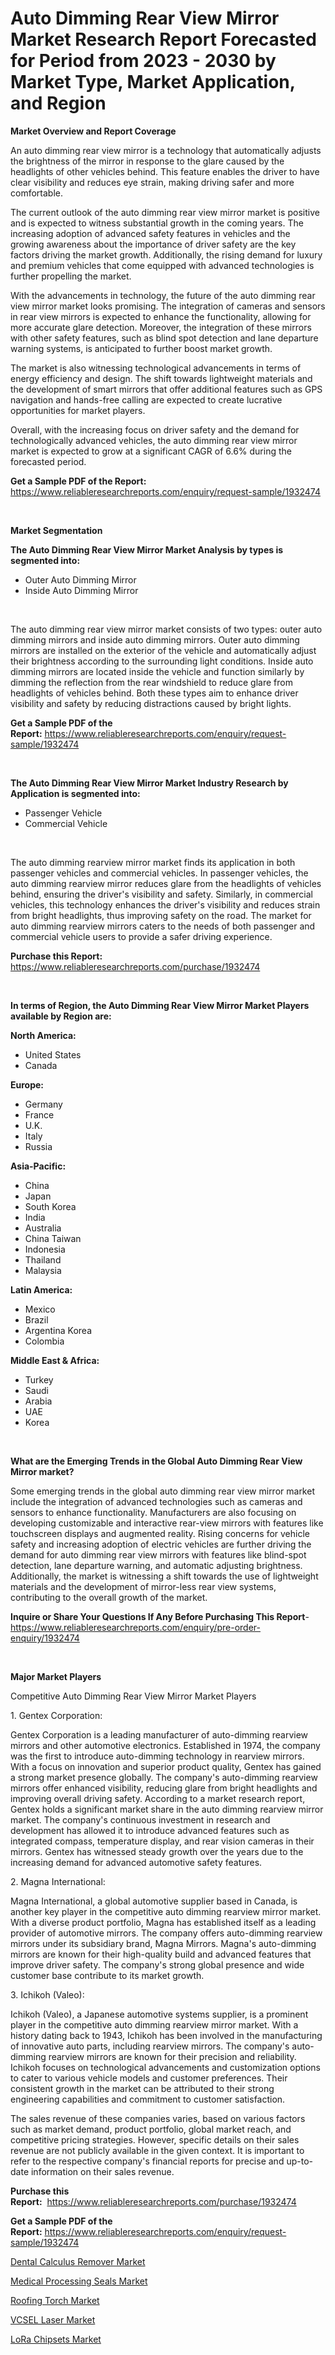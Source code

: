 <p><h1>Auto Dimming Rear View Mirror Market Research Report Forecasted for Period from 2023 -  2030 by Market Type, Market Application, and Region</h1></p><p><strong>Market Overview and Report Coverage</strong></p>
<p><p>An auto dimming rear view mirror is a technology that automatically adjusts the brightness of the mirror in response to the glare caused by the headlights of other vehicles behind. This feature enables the driver to have clear visibility and reduces eye strain, making driving safer and more comfortable.</p><p>The current outlook of the auto dimming rear view mirror market is positive and is expected to witness substantial growth in the coming years. The increasing adoption of advanced safety features in vehicles and the growing awareness about the importance of driver safety are the key factors driving the market growth. Additionally, the rising demand for luxury and premium vehicles that come equipped with advanced technologies is further propelling the market.</p><p>With the advancements in technology, the future of the auto dimming rear view mirror market looks promising. The integration of cameras and sensors in rear view mirrors is expected to enhance the functionality, allowing for more accurate glare detection. Moreover, the integration of these mirrors with other safety features, such as blind spot detection and lane departure warning systems, is anticipated to further boost market growth.</p><p>The market is also witnessing technological advancements in terms of energy efficiency and design. The shift towards lightweight materials and the development of smart mirrors that offer additional features such as GPS navigation and hands-free calling are expected to create lucrative opportunities for market players.</p><p>Overall, with the increasing focus on driver safety and the demand for technologically advanced vehicles, the auto dimming rear view mirror market is expected to grow at a significant CAGR of 6.6% during the forecasted period.</p></p>
<p><strong>Get a Sample PDF of the Report:</strong> <a href="https://www.reliableresearchreports.com/enquiry/request-sample/1932474">https://www.reliableresearchreports.com/enquiry/request-sample/1932474</a></p>
<p>&nbsp;</p>
<p><strong>Market Segmentation</strong></p>
<p><strong>The Auto Dimming Rear View Mirror Market Analysis by types is segmented into:</strong></p>
<p><ul><li>Outer Auto Dimming Mirror</li><li>Inside Auto Dimming Mirror</li></ul></p>
<p>&nbsp;</p>
<p><p>The auto dimming rear view mirror market consists of two types: outer auto dimming mirrors and inside auto dimming mirrors. Outer auto dimming mirrors are installed on the exterior of the vehicle and automatically adjust their brightness according to the surrounding light conditions. Inside auto dimming mirrors are located inside the vehicle and function similarly by dimming the reflection from the rear windshield to reduce glare from headlights of vehicles behind. Both these types aim to enhance driver visibility and safety by reducing distractions caused by bright lights.</p></p>
<p><strong>Get a Sample PDF of the Report:</strong>&nbsp;<a href="https://www.reliableresearchreports.com/enquiry/request-sample/1932474">https://www.reliableresearchreports.com/enquiry/request-sample/1932474</a></p>
<p>&nbsp;</p>
<p><strong>The Auto Dimming Rear View Mirror Market Industry Research by Application is segmented into:</strong></p>
<p><ul><li>Passenger Vehicle</li><li>Commercial Vehicle</li></ul></p>
<p>&nbsp;</p>
<p><p>The auto dimming rearview mirror market finds its application in both passenger vehicles and commercial vehicles. In passenger vehicles, the auto dimming rearview mirror reduces glare from the headlights of vehicles behind, ensuring the driver's visibility and safety. Similarly, in commercial vehicles, this technology enhances the driver's visibility and reduces strain from bright headlights, thus improving safety on the road. The market for auto dimming rearview mirrors caters to the needs of both passenger and commercial vehicle users to provide a safer driving experience.</p></p>
<p><strong>Purchase this Report:</strong>&nbsp; <a href="https://www.reliableresearchreports.com/purchase/1932474">https://www.reliableresearchreports.com/purchase/1932474</a></p>
<p>&nbsp;</p>
<p><strong>In terms of Region, the Auto Dimming Rear View Mirror Market Players available by Region are:</strong></p>
<p>
    <p> <strong> North America: </strong>
        <ul>
            <li>United States</li>
            <li>Canada</li>
        </ul>
        </p> 
    <p> <strong> Europe: </strong>
        <ul>
            <li>Germany</li>
            <li>France</li>
            <li>U.K.</li>
            <li>Italy</li>
            <li>Russia</li>
        </ul>
        </p> 
    <p> <strong> Asia-Pacific: </strong>
        <ul>
            <li>China</li>
            <li>Japan</li>
            <li>South Korea</li>
            <li>India</li>
            <li>Australia</li>
            <li>China Taiwan</li>
            <li>Indonesia</li>
            <li>Thailand</li>
            <li>Malaysia</li>
        </ul>
        </p> 
    <p> <strong> Latin America: </strong>
        <ul>
            <li>Mexico</li>
            <li>Brazil</li>
            <li>Argentina Korea</li>
            <li>Colombia</li>
        </ul>
        </p> 
    <p> <strong> Middle East & Africa: </strong>
        <ul>
            <li>Turkey</li>
            <li>Saudi</li>
            <li>Arabia</li>
            <li>UAE</li>
            <li>Korea</li>
        </ul>
    </p>
    </p>
<p>&nbsp;</p>
<p><strong>What are the Emerging Trends in the Global Auto Dimming Rear View Mirror market?</strong></p>
<p><p>Some emerging trends in the global auto dimming rear view mirror market include the integration of advanced technologies such as cameras and sensors to enhance functionality. Manufacturers are also focusing on developing customizable and interactive rear-view mirrors with features like touchscreen displays and augmented reality. Rising concerns for vehicle safety and increasing adoption of electric vehicles are further driving the demand for auto dimming rear view mirrors with features like blind-spot detection, lane departure warning, and automatic adjusting brightness. Additionally, the market is witnessing a shift towards the use of lightweight materials and the development of mirror-less rear view systems, contributing to the overall growth of the market.</p></p>
<p><strong>Inquire or Share Your Questions If Any Before Purchasing This Report</strong>- <a href="https://www.reliableresearchreports.com/enquiry/pre-order-enquiry/1932474">https://www.reliableresearchreports.com/enquiry/pre-order-enquiry/1932474</a></p>
<p>&nbsp;</p>
<p><strong>Major Market Players</strong></p>
<p><p>Competitive Auto Dimming Rear View Mirror Market Players</p><p>1. Gentex Corporation:</p><p>Gentex Corporation is a leading manufacturer of auto-dimming rearview mirrors and other automotive electronics. Established in 1974, the company was the first to introduce auto-dimming technology in rearview mirrors. With a focus on innovation and superior product quality, Gentex has gained a strong market presence globally. The company's auto-dimming rearview mirrors offer enhanced visibility, reducing glare from bright headlights and improving overall driving safety. According to a market research report, Gentex holds a significant market share in the auto dimming rearview mirror market. The company's continuous investment in research and development has allowed it to introduce advanced features such as integrated compass, temperature display, and rear vision cameras in their mirrors. Gentex has witnessed steady growth over the years due to the increasing demand for advanced automotive safety features.</p><p>2. Magna International:</p><p>Magna International, a global automotive supplier based in Canada, is another key player in the competitive auto dimming rearview mirror market. With a diverse product portfolio, Magna has established itself as a leading provider of automotive mirrors. The company offers auto-dimming rearview mirrors under its subsidiary brand, Magna Mirrors. Magna's auto-dimming mirrors are known for their high-quality build and advanced features that improve driver safety. The company's strong global presence and wide customer base contribute to its market growth.</p><p>3. Ichikoh (Valeo):</p><p>Ichikoh (Valeo), a Japanese automotive systems supplier, is a prominent player in the competitive auto dimming rearview mirror market. With a history dating back to 1943, Ichikoh has been involved in the manufacturing of innovative auto parts, including rearview mirrors. The company's auto-dimming rearview mirrors are known for their precision and reliability. Ichikoh focuses on technological advancements and customization options to cater to various vehicle models and customer preferences. Their consistent growth in the market can be attributed to their strong engineering capabilities and commitment to customer satisfaction.</p><p>The sales revenue of these companies varies, based on various factors such as market demand, product portfolio, global market reach, and competitive pricing strategies. However, specific details on their sales revenue are not publicly available in the given context. It is important to refer to the respective company's financial reports for precise and up-to-date information on their sales revenue.</p></p>
<p><strong>Purchase this Report:</strong>&nbsp;&nbsp;<a href="https://www.reliableresearchreports.com/purchase/1932474">https://www.reliableresearchreports.com/purchase/1932474</a></p>
<p></p>
<p><strong>Get a Sample PDF of the Report:</strong>&nbsp;<a href="https://www.reliableresearchreports.com/enquiry/request-sample/1932474">https://www.reliableresearchreports.com/enquiry/request-sample/1932474</a></p>
<p><p><a href="https://www.linkedin.com/pulse/dental-calculus-remover-market-challenges-opportunities-growth-kaone/">Dental Calculus Remover Market</a></p><p><a href="https://www.linkedin.com/pulse/medical-processing-seals-market-share-amp-new-trends-analysis-crcle/">Medical Processing Seals Market</a></p><p><a href="https://medium.com/@humanhydrohq/roofing-torch-market-size-market-outlook-and-market-forecast-2023-to-2030-bfa45efddead">Roofing Torch Market</a></p><p><a href="https://www.linkedin.com/pulse/vcsel-laser-market-research-report-provides-thorough-industry-cyjve/">VCSEL Laser Market</a></p><p><a href="https://medium.com/@efrenmuller/lora-chipsets-market-exploring-market-share-market-trends-and-future-growth-1ad7c51fe0f5">LoRa Chipsets Market</a></p></p>